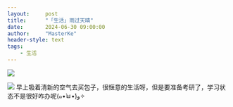 ```yaml
---
layout:     post
title:      "「生活」雨过天晴"
date:       2024-06-30 09:00:00
author:     "MasterKe"
header-style: text
tags:
    - 生活
---
```



![](https://masterke-picture.oss-cn-hangzhou.aliyuncs.com/2024/06/30/17197206067153.jpg)

![](https://masterke-picture.oss-cn-hangzhou.aliyuncs.com/2024/06/30/17197206068738.jpg)
早上吸着清新的空气去买包子，很惬意的生活呀，但是要准备考研了，学习状态不是很好咋办呢(๑•̀ㅂ•́)و✧
